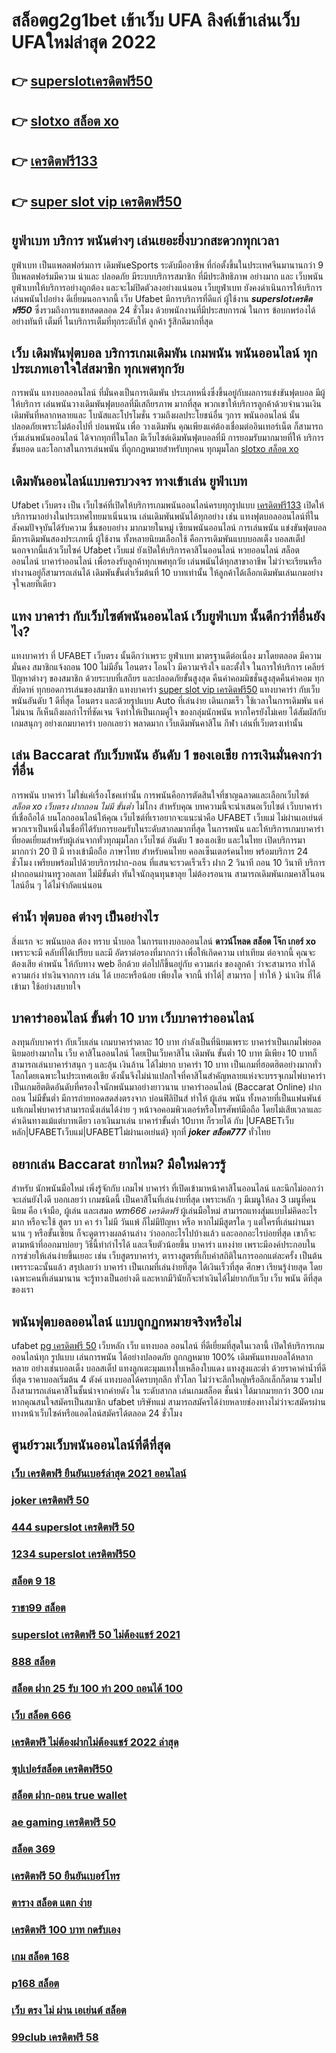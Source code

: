 # สล็อตg2g1bet เข้าเว็บ UFA ลิงค์เข้าเล่นเว็บ UFAใหม่ล่าสุด 2022 

## 👉 [superslotเครดิตฟรี50](https://mabet.net/20-free-100/)
## 👉 [slotxo สล็อต xo](https://mabet.net/credit-free-50/)
## 👉 [เครดิตฟรี133](https://mabet.net/credit-free-50/)
## 👉 [super slot vip เครดิตฟรี50](https://mabet.net/20-free-100/)

## ยูฟ่าเบท บริการ พนันต่างๆ  เล่นเยอะยิ่งบวกสะดวกทุกเวลา

 ยูฟ่าเบท เป็นแพลตฟอร์มการ เดิมพันeSports ระดับมืออาชีพ ที่ก่อตั้งขึ้นในประเทศจีนมานานกว่า 9 ปีแพลตฟอร์มมีความ น่าและ ปลอดภัย  มีระบบบริการสมาชิก ที่มีประสิทธิภาพ  อย่างมาก และ เว็บพนันยูฟ่าเบทให้บริการอย่างถูกต้อง และจะไม่ปิดตัวลงอย่างแน่นอน เว็บยูฟ่าเบท ยังคงดำเนินการให้บริการ เล่นพนันไปอย่าง ดีเยี่ยมนอกจากนี้ เว็บ Ufabet มีการบริการที่ดีแก่ ผู้ใช้งาน ***superslotเครดิตฟรี50*** ซึ่งรวมถึงการแชทสดตลอด 24 ชั่วโมง ด้วยพนักงานที่มีประสบการณ์ ในการ ข้อบกพร่องได้อย่างทันที   เต็มที่ ในบริการเต็มที่ทุกระดับให้ ลูกค้า รู้สึกดีมากที่สุด 

## เว็บ  เดิมพันฟุตบอล  บริการเกมเดิมพัน เกมพนัน พนันออนไลน์ ทุกประเภทเอาใจใส่สมาชิก ทุกเพศทุกวัย  

การพนัน แทงบอลออนไลน์ ที่มั่นคงเป็นการเดิมพัน ประเภทหนึ่งซึ่งขึ้นอยู่กับผลการแข่งขันฟุตบอล มีผู้ให้บริการ เล่นพนันวางเดิมพันฟุตบอลที่มีเสถียรภาพ มากที่สุด พวกเขาให้บริการลูกค้าด้วยจำนวนเงินเดิมพันที่หลากหลายและ โบนัสและโปรโมชั่น รวมถึงผลประโยชน์อื่น ๆการ พนันออนไลน์ นั้นปลอดภัยเพราะไม่ต้องไปที่ บ่อนพนัน เพื่อ วางเดิมพัน คุณเพียงแค่ต้องเชื่อมต่ออินเทอร์เน็ต ก็สามารถเริ่มเล่นพนันออนไลน์ ได้จากทุกที่ในโลก มีเว็บไซต์เดิมพันฟุตบอลที่มี การยอมรับมากมายที่ให้ บริการชั้นยอด และโอกาสในการเล่นพนัน ที่ถูกกฎหมายสำหรับทุกคน ทุกมุมโลก [slotxo สล็อต xo](https://mabet.net/credit-free-50/) 

##  เดิมพันออนไลน์แบบครบวงจร ทางเข้าเล่น ยูฟ่าเบท 

Ufabet เว็บตรง   เป็น  เว็บไซค์ที่เปิดให้บริการเกมพนันออนไลน์ครบทุกรูปแบบ [เครดิตฟรี133](https://mabet.net/20-free-100/) เปิดให้บริการมาอย่างในประเทศไทยมาเนิ่นนาน  เล่นเดิมพันพนันได้ทุกอย่าง เช่น  แทงฟุตบอลออนไลน์ที่ในสังคมปัจจุบันได้รับความ ชื่นชอบอย่าง  มากมายในหมู่ เซียนพนันออนไลน์  การเล่นพนัน แข่งขันฟุตบอล มีการเดิมพันสองประเภทนี่ ผู้ใช้งาน ทั้งหลายนิยมเลือกใช้  คือการเดิมพันแบบบอลเต็ง บอลสเต็ป นอกจากนี้แล้วเว็บไซค์ Ufabet เว็บแม่  ยังเปิดให้บริการคาสิโนออนไลน์ หวยออนไลน์ สล็อตออนไลน์ บาคาร่าออนไลน์  เพื่อรองรับลูกค้าทุกเพศทุกวัย เล่นพนันได้ทุกสาขาอาชีพ ไม่ว่าจะเรียนหรือทำงานอยู่ก็สามารถเล่นได้ เดิมพันขั้นต่ำเริ่มต้นที่ 10 บาทเท่านั้น ให้ลูกค้าได้เลือกเดิมพันเล่นเกมอย่างจุใจเลยทีเดียว


## แทง บาคาร่า กับเว็บไซต์พนันออนไลน์  เว็บยูฟ่าเบท  นั้นดีกว่าที่อื่นยังไง?

แทงบาคาร่า ที่ UFABET เว็บตรง นั้นดีกว่าเพราะ ยูฟ่าเบท  มาตรฐานดีต่อเนื่อง มาโดยตลอด มีความมั่นคง สมาชิกแจ้งถอน  100 ไม่มีอั้น โอนตรง โอนไว มีความจริงใจ และตั้งใจ ในการให้บริการ เคลียร์  ปัญหาต่างๆ ของสมาชิก ด้วยระบบที่เสถียร และปลอดภัยขั้นสูงสุด คืนค่าคอมมิชชั่นสูงสุดคืนค่าคอม ทุกสัปดาห์ ทุกยอดการเล่นของสมาชิก แทงบาคาร่า   [super slot vip เครดิตฟรี50](https://mabet.net/) แทงบาคาร่า  กับเว็บพนันอันดับ 1 ดีที่สุด  โอนตรง และด้วยรูปแบบ Auto ที่เล่นง่าย เดินเกมเร็ว ใช้เวลาในการเดิมพัน แค่ไม่นาน ก็เห็นถึงผลกำไรที่ชัดเจน จึงทำให้เป็นเกมคู่ใจ ของกลุ่มนักพนัน หากใครยังไม่เคย ได้สัมผัสกับเกมสนุกๆ อย่างเกมบาคาร่า บอกเลยว่า พลาดมาก  เว็บเดิมพันคาสิโน กีฬา เล่นที่เว็บตรงเท่านั้น


## เล่น Baccarat กับเว็บพนัน อันดับ 1 ของเอเชีย การเงินมั่นคงกว่าที่อื่น

การพนัน บาคาร่า ไม่ใช่แค่เรื่องโชคเท่านั้น การพนันคือการตัดสินใจที่ชาญฉลาดและเลือกเว็บไซต์ *สล็อต xo เว็บตรง ฝากถอน ไม่มี ขั้นต่ำ*  ไม่โกง สำหรับคุณ บทความนี้จะนำเสนอเว็บไซต์ เว็บบาคาร่าที่เชื่อถือได้ บนโลกออนไลน์ให้คุณ เว็บไซต์ที่เราอยากจะแนะนำคือ UFABET   เว็บแม่  ไม่ผ่านเอเย่นต์ พวกเราเป็นหนึ่งในชื่อที่ได้รับการยอมรับในระดับสากลมากที่สุด ในการพนัน และให้บริการเกมบาคาร่าที่ยอดเยี่ยมสำหรับผู้เล่นจากทั่วทุกมุมโลก เว็บไซต์ อันดับ 1 ของเอเชีย และในไทย เปิดบริการมามากกว่า 20 ปี มี ทางเข้ามือถือ ภาษาไทย สำหรับคนไทย คอลเซ็นเตอร์คนไทย พร้อมบริการ 24 ชั่วโมง  เพรียบพร้อมไปด้วยบริการฝาก-ถอน ที่แสนจะรวดเร็วเร็ว ฝาก 2 วินาที ถอน 10 วินาที  บริการฝากถอนผ่านทรูวอลเลท ไม่มีขั้นต่ำ  ทันใจนักลุนทุนขาลุย ไม่ต้องรอนาน สามารถเดิมพันเกมคาสิโนอนไลน์อืน ๆ ได้ไม่จำกัดแน่นอน


##  ค่าน้ำ ฟุตบอล ต่างๆ  เป็นอย่างไร 

 สิ่งแรก จะ พนันบอล ต้อง  ทราบ  น้ำบอล  ในการแทงบอลออนไลน์  **ดาวน์โหลด สล็อต โจ๊ก เกอร์ xo** เพราะจะมี คลับที่ได้เปรียบ และมี อัตราต่อรองที่มากกว่า เพื่อให้เกิดความ เท่าเทียม   ต่อจากนี้ คุณจะต้องเสีย  ค่าพนัน  ให้กับทาง  web  อีกด้วย ต่อไปก็ขึ้นอยู่กับ ความเก่ง  ของลูกค้า  ว่าจะสามารถ ทำได้ ความเก่ง ทำเงินจากการ เล่น ได้ เยอะหรือน้อย เพียงใด  จากนี้ ทำได้| สามารถ | ทำให้ }  นำเงิน ที่ได้   เข้ามา ใช้อย่างสบายใจ

## บาคาร่าออนไลน์ ขั้นต่ำ 10 บาท เว็บบาคาร่าออนไลน์ 

 ลงทุนกับบาคาร่า  กับเว็บเล่น เกมบาคาร่าตาละ 10 บาท กำลังเป็นที่นิยมเพราะ บาคาร่าเป็นเกมไพ่ยอดนิยมอย่างมากใน เว็บ คาสิโนออนไลน์ โดยเป็นเว็บคาสิโน เดิมพัน ขั้นต่ำ 10 บาท มีเพียง 10 บาทก็สามารถเล่นบาคาร่าสนุก ๆ และลุ้น เงินล้าน  ได้ไม่ยาก บาคาร่า 10 บาท เป็นเกมที่ฮอตฮิตอย่างมากทั่วโลกโดยเฉพาะในประเทศเอเชีย ดังนั้นจึงไม่น่าแปลกใจที่คาสิโนสำคัญหลายแห่งจะบรรจุเกมไพ่บาคาร่าเป็นเกมฮิตติดอันดับที่ครองใจนักพนันมาอย่างยาวนาน บาคาร่าออนไลน์ (Baccarat Online)  ฝากถอน ไม่มีขั้นต่ำ  มีการถ่ายทอดสดส่งตรงจาก  บ่อนฟิลิปินส์ ทำให้  ผู้เล่น พนัน  ทั้งหลายที่เป็นแฟนพันธ์แท้เกมไพ่บาคาร่าสามารถนั่งเล่นได้ง่าย ๆ หน้าจอคอมพิวเตอร์หรือโทรศัพท์มือถือ โดยไม่เสียเวลาและค่าเดินทางแม้แต่บาทเดียว เอาเงินมาเล่น บาคาร่าขั้นต่ำ 10บาท ก็รวยได้ กับ |UFABETเว็บหลัก|UFABETเว็บแม่|UFABETไม่ผ่านเอเย่นต์} ทุกที่ ***joker สล็อต777*** ทั่วไทย


## อยากเล่น Baccarat  ยากไหม? มือใหม่ควรรู้

สำหรับ  นักพนันมือใหม่   เพิ่งรู้จักกับ เกมไพ่ บาคาร่า ที่เปิดเข้ามาหน้าคาสิโนออนไลน์ และนึกไม่ออกว่าจะเล่นยังไงดี บอกเลยว่า เกมชนิดนี้ เป็นคาสิโนที่เล่นง่ายที่สุด เพราะหลัก ๆ มีเมนูให้ลง 3 เมนูที่คนนิยม คือ เจ้ามือ, ผู้เล่น และเสมอ *wm666 เครดิตฟรี* ผู้เล่นมือใหม่  สามารถแทงสุ่มแบบไม่คิดอะไรมาก  หรือจะใช้ สูตร บา คา ร่า ไม่มี วันแพ้ ก็ไม่มีปัญหา หรือ หากไม่มีสูตรใด ๆ แต่ใครที่เล่นผ่านมานาน ๆ หรือขั้นเซียน ก็จะดูตารางผลด้านล่าง ว่าออกอะไรไปบ้างแล้ว และออกอะไรบ่อยที่สุด เขาก็จะตามหน้าที่ออกมาบ่อยๆ วิธีนี้ทำกำไรได้ และเจ็บตัวน้อยขึ้น บาคาร่า  แทงง่าย  เพราะมีองค์ประกอบในการช่วยให้เล่นง่ายขึ้นเยอะ เช่น เว็บสูตรบาคาร่า, ตารางสูตรที่เก็บค่าสถิติในการออกแต่ละครั้ง เป็นต้น เพรราะฉะนั้นแล้ว สรุปเลยว่า บาคาร่า เป็นเกมที่เล่นง่ายที่สุด ได้เงินเร็วที่สุด ศึกษา เรียนรู้ง่ายสุด โดยเฉพาะคนที่เล่นมานาน จะรู้ทางเป็นอย่างดี และหากมีวินัยก็จะทำเงินได้ไม่ยากกับเว็บ  เว็บ พนัน ดีที่สุดของเรา



##  พนันฟุตบอลออนไลน์ แบบถูกฏกหมายจริงหรือไม่ 

 ufabet [pg เครดิตฟรี 50](https://bio.link/tisawago) เว็บหลัก  เว็บ แทงบอล ออนไลน์ ที่ดีเยี่ยมที่สุดในเวลานี้ เปิดให้บริการเกมออนไลน์ทุก รูปแบบ  เล่นการพนัน ได้อย่างปลอดภัย ถูกกฏหมาย 100% เดิมพันแทงบอลได้หลากหลาย  อย่างเช่นบอลเต็ง บอลสเต็ป แทงลูกเตะมุมแทงใบเหลืองใบแดง แทงสูงและต่ำ ด้วยราคาค่าน้ำที่ดีที่สุด ราคาบอลเริ่มต้น 4 ตังค์ แทงบอลได้ครบทุกลีก ทั่วโลก ไม่ว่าจะลีกใหญ่หรือลีกเล็กก็ตาม รวมไปถึงสามารถเล่นคาสิโนชั้นนำจากค่ายดัง ใน ระดับสากล  เล่นเกมสล็อต ชั้นนำ ได้มากมายกว่า 300 เกม หากคุณสนใจสมัครเป็นสมาชิก  ufabet บริษัทแม่ สามารถสมัครได้ง่ายหลายช่องทางไม่ว่าจะสมัครผ่านทางหน้าเว็บไซค์หรือแอดไลน์สมัครได้ตลอด 24 ชั่วโมง

## ศูนย์รวมเว็บพนันออนไลน์ที่ดีที่สุด

### [เว็บ เครดิตฟรี ยืนยันเบอร์ล่าสุด 2021 ออนไลน์](https://atom.io/themes/สมัคร%20Slot%20PG%20สล็อต%201688%20008%20สล็อต%2020%20รับ%20100%20เว็บตรง100%)
### [joker เครดิตฟรี 50](https://atom.io/themes/สมัคร%20Slot%20PG%20เครดิตฟรี50%20ยืนยันotpล่าสุด%20008%20สล็อต%2020%20รับ%20100%20เว็บตรง100%)
### [444 superslot เครดิตฟรี 50](https://atom.io/themes/สมัคร%20Slot%20PG%20สล็อตpg%20ทดลองเล่น%20008%20สล็อต%2020%20รับ%20100%20เว็บตรง100%)
### [1234 superslot เครดิตฟรี50](https://atom.io/themes/สมัคร%20Slot%20PG%20สล็อต%20เข้าสู่ระบบ%20008%20สล็อต%2020%20รับ%20100%20เว็บตรง100%)
### [สล็อต 9 18](https://atom.io/themes/สมัคร%20Slot%20PG%20สล็อต%20sabai55%20008%20สล็อต%2020%20รับ%20100%20เว็บตรง100%)
### [ราชา99 สล็อต](https://atom.io/themes/สมัคร%20Slot%20PG%20mega%20game%20เครดิตฟรี%20008%20สล็อต%2020%20รับ%20100%20เว็บตรง100%)
### [superslot เครดิตฟรี 50 ไม่ต้องแชร์ 2021](https://atom.io/themes/สมัคร%20Slot%20PG%20ซุปเปอร์%20สล็อต%20เครดิตฟรี%2050%20008%20สล็อต%2020%20รับ%20100%20เว็บตรง100%)
### [888 สล็อต](https://atom.io/themes/สมัคร%20Slot%20PG%20สล็อต%20วอ%20เลท%20เครดิตฟรี%20ไม่ต้องฝากก่อน%20ไม่ต้องแชร์%20ยืนยันเบอร์โทรศัพท์%20008%20สล็อต%2020%20รับ%20100%20เว็บตรง100%)
### [สล็อต ฝาก 25 รับ 100 ทํา 200 ถอนได้ 100](https://atom.io/themes/สมัคร%20Slot%20PG%2099clubเครดิตฟรี%20008%20สล็อต%2020%20รับ%20100%20เว็บตรง100%)
### [เว็บ สล็อต 666](https://atom.io/themes/สมัคร%20Slot%20PG%20เครดิตฟรี%20ไม่ต้องฝาก%20ไม่ต้องแชร์%20แค่สมัครใหม่ล่าสุด%20008%20สล็อต%2020%20รับ%20100%20เว็บตรง100%)
### [เครดิตฟรี ไม่ต้องฝากไม่ต้องแชร์ 2022 ล่าสุด](https://atom.io/themes/สมัคร%20Slot%20PG%20sagame%20เครดิตฟรี%20100%20008%20สล็อต%2020%20รับ%20100%20เว็บตรง100%)
### [ซุปเปอร์สล็อต เครดิตฟรี50](https://atom.io/themes/สมัคร%20Slot%20PG%20bone168%20เครดิตฟรี%20008%20สล็อต%2020%20รับ%20100%20เว็บตรง100%)
### [สล็อต ฝาก-ถอน true wallet](https://atom.io/themes/สมัคร%20Slot%20PG%20m89%20เครดิตฟรี%20008%20สล็อต%2020%20รับ%20100%20เว็บตรง100%)
### [ae gaming เครดิตฟรี 50](https://atom.io/themes/สมัคร%20Slot%20PG%20เฮง%20เฮง%20เฮง%20สล็อต%20008%20สล็อต%2020%20รับ%20100%20เว็บตรง100%)
### [สล็อต 369](https://atom.io/themes/สมัคร%20Slot%20PG%20เว็บ%20สล็อต%20ต่างประเทศ%20อเมริกา%20008%20สล็อต%2020%20รับ%20100%20เว็บตรง100%)
### [เครดิตฟรี 50 ยืนยันเบอร์โทร](https://atom.io/themes/สมัคร%20Slot%20PG%20เครดิตฟรี50ไม่ต้องฝากไม่ต้องแชร์กดรับเอง%20008%20สล็อต%2020%20รับ%20100%20เว็บตรง100%)
### [ตาราง สล็อต แตก ง่าย](https://atom.io/themes/สมัคร%20Slot%20PG%20m98%20เครดิตฟรี%2068%20008%20สล็อต%2020%20รับ%20100%20เว็บตรง100%)
### [เครดิตฟรี 100 บาท กดรับเอง](https://atom.io/themes/สมัคร%20Slot%20PG%20สล็อต%20ยืนยันเบอร์โทร%20รับเครดิตฟรี%20008%20สล็อต%2020%20รับ%20100%20เว็บตรง100%)
### [เกม สล็อต 168](https://atom.io/themes/สมัคร%20Slot%20PG%20megagame%20สล็อต%20008%20สล็อต%2020%20รับ%20100%20เว็บตรง100%)
### [p168 สล็อต](https://atom.io/themes/สมัคร%20Slot%20PG%20สล็อต%20999%20ฝากถอน%20ไม่มี%20ขั้น%20ต่ํา%20วอ%20เลท%20008%20สล็อต%2020%20รับ%20100%20เว็บตรง100%)
### [เว็บ ตรง ไม่ ผ่าน เอเย่นต์ สล็อต](https://atom.io/themes/สมัคร%20Slot%20PG%20สบายดี99%20สล็อต%20008%20สล็อต%2020%20รับ%20100%20เว็บตรง100%)
### [99club เครดิตฟรี 58](https://atom.io/themes/สมัคร%20Slot%20PG%20สล็อต%20joker%20เว็บตรง%20ไม่ผ่านเอเย่นต์%20008%20สล็อต%2020%20รับ%20100%20เว็บตรง100%)